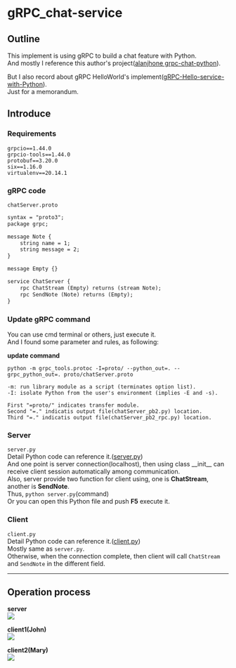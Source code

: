 # gRPC_chat-service

## Outline
This implement is using gRPC to build a chat feature with Python.</br>
And mostly I reference this author's project([alanjhone grpc-chat-python](https://github.com/alanjhone/grpc-chat-python/blob/master/client.py)).</br>

But I also record about gRPC HelloWorld's implement([gRPC-Hello-service-with-Python](https://github.com/YMont/gRPC-Hello-service-with-Python)).</br>
Just for a memorandum.</br>

## Introduce
### Requirements
```
grpcio==1.44.0
grpcio-tools==1.44.0
protobuf==3.20.0
six==1.16.0
virtualenv==20.14.1
```

### gRPC code
`chatServer.proto`
```txt
syntax = "proto3";
package grpc;

message Note {
    string name = 1;
    string message = 2;
}

message Empty {}

service ChatServer {
    rpc ChatStream (Empty) returns (stream Note);
    rpc SendNote (Note) returns (Empty);
}
```

### Update gRPC command

You can use cmd terminal or others, just execute it.</br>
And I found some parameter and rules, as following:</br>

**update command**
```
python -m grpc_tools.protoc -I=proto/ --python_out=. --grpc_python_out=. proto/chatServer.proto
```
```
-m: run library module as a script (terminates option list).
-I: isolate Python from the user's environment (implies -E and -s).

First "=proto/" indicates transfer module.
Second "=." indicatis output file(chatServer_pb2.py) location.
Third "=." indicatis output file(chatServer_pb2_rpc.py) location.
```


### Server
`server.py`</br>
Detail Python code can reference it.([server.py](https://github.com/YMont/gRPC_chat-service/blob/main/server.py))</br>
And one point is server connection(localhost), then using class \_\_init\_\_ can receive client session automatically among communication.</br>
Also, server provide two function for client using, one is **ChatStream**, another is **SendNote**.</br>
Thus, `python server.py`(command)</br>
Or you can open this Python file and push **F5** execute it.</br>

### Client
`client.py`</br>
Detail Python code can reference it.([client.py](https://github.com/YMont/gRPC_chat-service/blob/main/client.py))</br>
Mostly same as `server.py`.</br>
Otherwise, when the connection complete, then client will call `ChatStream` and `SendNote` in the different field.</br>

---

## Operation process
**server**</br>
![](https://i.imgur.com/zoiy7uG.png)</br>

**client1(John)**</br>
![](https://i.imgur.com/TEivDHp.png)

**client2(Mary)**</br>
![](https://i.imgur.com/Xb0MTzF.png)
